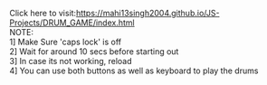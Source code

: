 Click here to visit:https://mahi13singh2004.github.io/JS-Projects/DRUM_GAME/index.html<br>
NOTE:<br>
1] Make Sure 'caps lock' is off<br>
2] Wait for around 10 secs before starting out<br>
3] In case its not working, reload<br>
4] You can use both buttons as well as keyboard to play the drums

